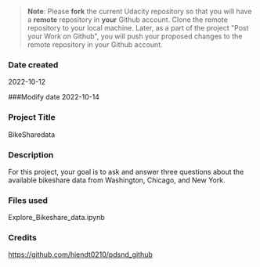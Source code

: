 >**Note**: Please **fork** the current Udacity repository so that you will have a **remote** repository in **your** Github account. Clone the remote repository to your local machine. Later, as a part of the project "Post your Work on Github", you will push your proposed changes to the remote repository in your Github account.

### Date created
2022-10-12

###Modify date
2022-10-14

### Project Title
BikeSharedata

### Description
For this project, your goal is to ask and answer three questions about the available bikeshare data from Washington, Chicago, and New York. 

### Files used
Explore_Bikeshare_data.ipynb

### Credits
https://github.com/hiendt0210/pdsnd_github


